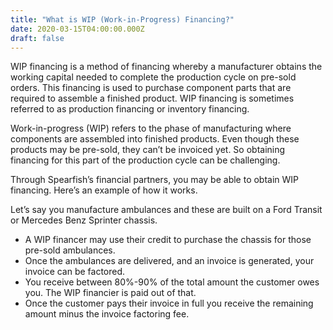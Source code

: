 ```yaml
---
title: "What is WIP (Work-in-Progress) Financing?"
date: 2020-03-15T04:00:00.000Z
draft: false
---
```



WIP financing is a method of financing whereby a manufacturer obtains the working capital needed to complete the production cycle on pre-sold orders. This financing is used to purchase component parts that are required to assemble a finished product. WIP financing is sometimes referred to as production financing or inventory financing.

Work-in-progress (WIP) refers to the phase of manufacturing where components are assembled into finished products. Even though these products may be pre-sold, they can’t be invoiced yet. So obtaining financing for this part of the production cycle can be challenging. 

Through Spearfish’s financial partners, you may be able to obtain WIP financing. Here’s an example of how it works. 

Let’s say you manufacture ambulances and these are built on a Ford Transit or Mercedes Benz Sprinter chassis. 

* A WIP financer may use their credit to purchase the chassis for those pre-sold ambulances. 
* Once the ambulances are delivered, and an invoice is generated, your invoice can be factored.
* You receive between 80%-90% of the total amount the customer owes you. The WIP financier is paid out of that. 
* Once the customer pays their invoice in full you receive the remaining amount minus the invoice factoring fee. 


